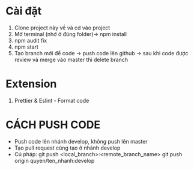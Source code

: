 # Cài đặt

1. Clone project này về và cd vào project
2. Mở terminal (nhớ ở đúng folder)-> npm install
3. npm audit fix
4. npm start
5. Tạo branch mới để code -> push code lên github -> sau khi code được review và merge vào master thì delete branch

# Extension
1. Prettier & Eslint - Format code

# CÁCH PUSH CODE
- Push code lên nhánh develop, không push lên master
- Tạo pull request cũng tạo ở nhánh develop
- Cú pháp:
        git push <remote> <local_branch>:<remote_branch_name>
        git push origin quyen/ten_nhanh:develop

